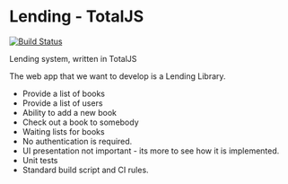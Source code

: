 # Lending - TotalJS

[![Build Status](https://travis-ci.org/cheltenhamjs/lending-totaljs.svg?branch=master)](https://travis-ci.org/cheltenhamjs/lending-totaljs)

Lending system, written in TotalJS

The web app that we want to develop is a Lending Library.
* Provide a list of books
* Provide a list of users
* Ability to add a new book
* Check out a book to somebody
* Waiting lists for books
* No authentication is required.
* UI presentation not important - its more to see how it is implemented.
* Unit tests
* Standard build script and CI rules.
